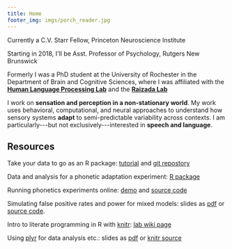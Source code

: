 ```yaml
--- 
title: Home 
footer_img: imgs/porch_reader.jpg
---
```


Currently a C.V. Starr Fellow, Princeton Neuroscience Institute

Starting in 2018, I'll be Asst. Professor of Psychology, Rutgers New
Brunswick

Formerly I was a PhD student at the University of Rochester in the
Department of Brain and Cognitive Sciences, where I was affiliated with
the **[Human Language Processing
Lab](http://www.hlp.rochester.edu/)** and the **[Raizada
Lab](http://raizadalab.org/)**

I work on **sensation and perception in a non-stationary world**. My
work uses behavioral, computational, and neural approaches to understand
how sensory systems **adapt** to semi-predictable variability across
contexts. I am particularly---but not exclusively---interested in **speech
and language**.

Resources
---------

Take your data to go as an R package: [tutorial](r-packages/) and [git
repostory](https://github.com/kleinschmidt/r-packages)

Data and analysis for a phonetic adaptation experiment: [R
package](https://github.com/kleinschmidt/phonetic-sup-unsup)

Running phonetics experiments online:
[demo](https://www.hlp.rochester.edu/mturk/mtadapt-demo/) and [source
code](https://bitbucket.org/dkleinschmidt/mtadapt-demo)

Simulating false positive rates and power for mixed models: slides as
[pdf](sst-mixed-effects-simulation/simulations_slides.pdf) or [source
code](https://github.com/kleinschmidt/sst-mixed-effects-simulation).

Intro to literate programming in R with
[knitr](http://yihui.name/knitr/): [lab wiki
page](http://wiki.bcs.rochester.edu/HlpLab/LabmeetingSP13w13)

Using [plyr](http://plyr.had.co.nz/) for data analysis etc.: slides as
[pdf](plyr-reshape-lsa2013-slides/lsa13-plyr-reshape.pdf) or [knitr
source](plyr-reshape-lsa2013-slides/lsa13-plyr-reshape.Rnw)

